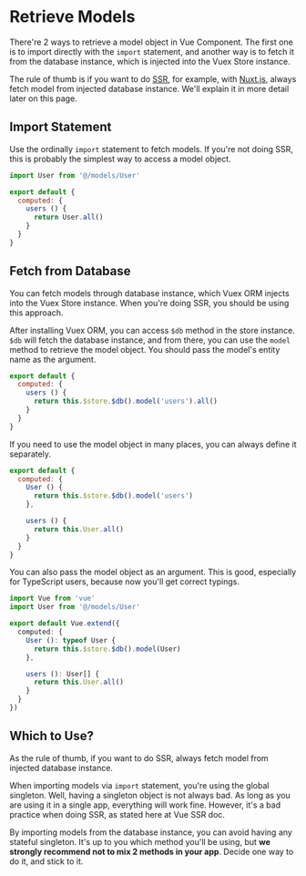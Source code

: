 # Retrieve Models

There're 2 ways to retrieve a model object in Vue Component. The first one is to import directly with the `import` statement, and another way is to fetch it from the database instance, which is injected into the Vuex Store instance.

The rule of thumb is if you want to do [SSR](https://vuejs.org/v2/guide/ssr.html), for example, with [Nuxt.js](https://nuxtjs.org/), always fetch model from injected database instance. We'll explain it in more detail later on this page.

## Import Statement

Use the ordinally `import` statement to fetch models. If you're not doing SSR, this is probably the simplest way to access a model object.

```js
import User from '@/models/User'

export default {
  computed: {
    users () {
      return User.all()
    }
  }
}
```

## Fetch from Database

You can fetch models through database instance, which Vuex ORM injects into the Vuex Store instance. When you're doing SSR, you should be using this approach.

After installing Vuex ORM, you can access `$db` method in the store instance. `$db` will fetch the database instance, and from there, you can use the `model` method to retrieve the model object. You should pass the model's entity name as the argument.

```js
export default {
  computed: {
    users () {
      return this.$store.$db().model('users').all()
    }
  }
}
```

If you need to use the model object in many places, you can always define it separately.

```js
export default {
  computed: {
    User () {
      return this.$store.$db().model('users')
    },

    users () {
      return this.User.all()
    }
  }
}
```

You can also pass the model object as an argument. This is good, especially for TypeScript users, because now you'll get correct typings.

```ts
import Vue from 'vue'
import User from '@/models/User'

export default Vue.extend({
  computed: {
    User (): typeof User {
      return this.$store.$db().model(User)
    },

    users (): User[] {
      return this.User.all()
    }
  }
})
```

## Which to Use?

As the rule of thumb, if you want to do SSR, always fetch model from injected database instance.

When importing models via `import` statement, you're using the global singleton. Well, having a singleton object is not always bad. As long as you are using it in a single app, everything will work fine. However, it's a bad practice when doing SSR, as stated here at Vue SSR doc.

By importing models from the database instance, you can avoid having any stateful singleton. It's up to you which method you'll be using, but **we strongly recommend not to mix 2 methods in your app**. Decide one way to do it, and stick to it.

